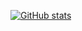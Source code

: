 [![GitHub stats](https://github-readme-stats.vercel.app/api?username=SummerTimes&show_icons=true&hide=commits,contribs)](https://github.com/anuraghazra/github-readme-stats)